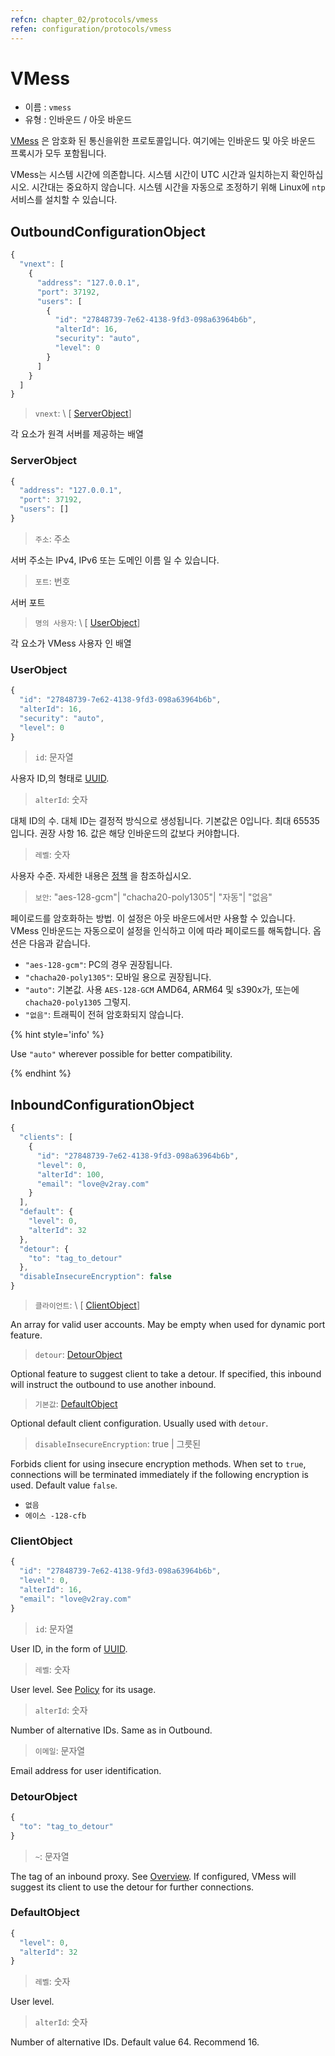 ```yaml
---
refcn: chapter_02/protocols/vmess
refen: configuration/protocols/vmess
---
```

# VMess

* 이름 : `vmess`
* 유형 : 인바운드 / 아웃 바운드

[VMess](https://www.v2ray.com/eng/protocols/vmess.html) 은 암호화 된 통신을위한 프로토콜입니다. 여기에는 인바운드 및 아웃 바운드 프록시가 모두 포함됩니다.

VMess는 시스템 시간에 의존합니다. 시스템 시간이 UTC 시간과 일치하는지 확인하십시오. 시간대는 중요하지 않습니다. 시스템 시간을 자동으로 조정하기 위해 Linux에 `ntp` 서비스를 설치할 수 있습니다.

## OutboundConfigurationObject

```javascript
{
  "vnext": [
    {
      "address": "127.0.0.1",
      "port": 37192,
      "users": [
        {
          "id": "27848739-7e62-4138-9fd3-098a63964b6b",
          "alterId": 16,
          "security": "auto",
          "level": 0
        }
      ]
    }
  ]
}
```

> `vnext`: \ [ [ServerObject](#serverobject)\]

각 요소가 원격 서버를 제공하는 배열

### ServerObject

```javascript
{
  "address": "127.0.0.1",
  "port": 37192,
  "users": []
}
```

> `주소`: 주소

서버 주소는 IPv4, IPv6 또는 도메인 이름 일 수 있습니다.

> `포트`: 번호

서버 포트

> `명의 사용자`: \ [ [UserObject](#userobject)\]

각 요소가 VMess 사용자 인 배열

### UserObject

```javascript
{
  "id": "27848739-7e62-4138-9fd3-098a63964b6b",
  "alterId": 16,
  "security": "auto",
  "level": 0
}
```

> `id`: 문자열

사용자 ID,의 형태로 [UUID](https://en.wikipedia.org/wiki/Universally_unique_identifier).

> `alterId`: 숫자

대체 ID의 수. 대체 ID는 결정적 방식으로 생성됩니다. 기본값은 0입니다. 최대 65535입니다. 권장 사항 16. 값은 해당 인바운드의 값보다 커야합니다.

> `레벨`: 숫자

사용자 수준. 자세한 내용은 [정책](../policy.md) 을 참조하십시오.

> `보안`: "aes-128-gcm"| "chacha20-poly1305"| "자동"| "없음"

페이로드를 암호화하는 방법. 이 설정은 아웃 바운드에서만 사용할 수 있습니다. VMess 인바운드는 자동으로이 설정을 인식하고 이에 따라 페이로드를 해독합니다. 옵션은 다음과 같습니다.

* `"aes-128-gcm"`: PC의 경우 권장됩니다.
* `"chacha20-poly1305"`: 모바일 용으로 권장됩니다.
* `"auto"`: 기본값. 사용 `AES-128-GCM` AMD64, ARM64 및 s390x가, 또는에 `chacha20-poly1305` 그렇지.
* `"없음"`: 트래픽이 전혀 암호화되지 않습니다.

{% hint style='info' %}

Use `"auto"` wherever possible for better compatibility.

{% endhint %}

## InboundConfigurationObject

```javascript
{
  "clients": [
    {
      "id": "27848739-7e62-4138-9fd3-098a63964b6b",
      "level": 0,
      "alterId": 100,
      "email": "love@v2ray.com"
    }
  ],
  "default": {
    "level": 0,
    "alterId": 32
  },
  "detour": {
    "to": "tag_to_detour"
  },
  "disableInsecureEncryption": false
}
```

> `클라이언트`: \ [ [ClientObject](#clientobject)\]

An array for valid user accounts. May be empty when used for dynamic port feature.

> `detour`: [DetourObject](#detourobject)

Optional feature to suggest client to take a detour. If specified, this inbound will instruct the outbound to use another inbound.

> `기본값`: [DefaultObject](#defaultobject)

Optional default client configuration. Usually used with `detour`.

> `disableInsecureEncryption`: true | 그릇된

Forbids client for using insecure encryption methods. When set to `true`, connections will be terminated immediately if the following encryption is used. Default value `false`.

* `없음`
* `에이스 -128-cfb`

### ClientObject

```javascript
{
  "id": "27848739-7e62-4138-9fd3-098a63964b6b",
  "level": 0,
  "alterId": 16,
  "email": "love@v2ray.com"
}
```

> `id`: 문자열

User ID, in the form of [UUID](https://en.wikipedia.org/wiki/Universally_unique_identifier).

> `레벨`: 숫자

User level. See [Policy](../policy.md) for its usage.

> `alterId`: 숫자

Number of alternative IDs. Same as in Outbound.

> `이메일`: 문자열

Email address for user identification.

### DetourObject

```javascript
{
  "to": "tag_to_detour"
}
```

> `~`: 문자열

The tag of an inbound proxy. See [Overview](../protocols.md). If configured, VMess will suggest its client to use the detour for further connections.

### DefaultObject

```javascript
{
  "level": 0,
  "alterId": 32
}
```

> `레벨`: 숫자

User level.

> `alterId`: 숫자

Number of alternative IDs. Default value 64. Recommend 16.